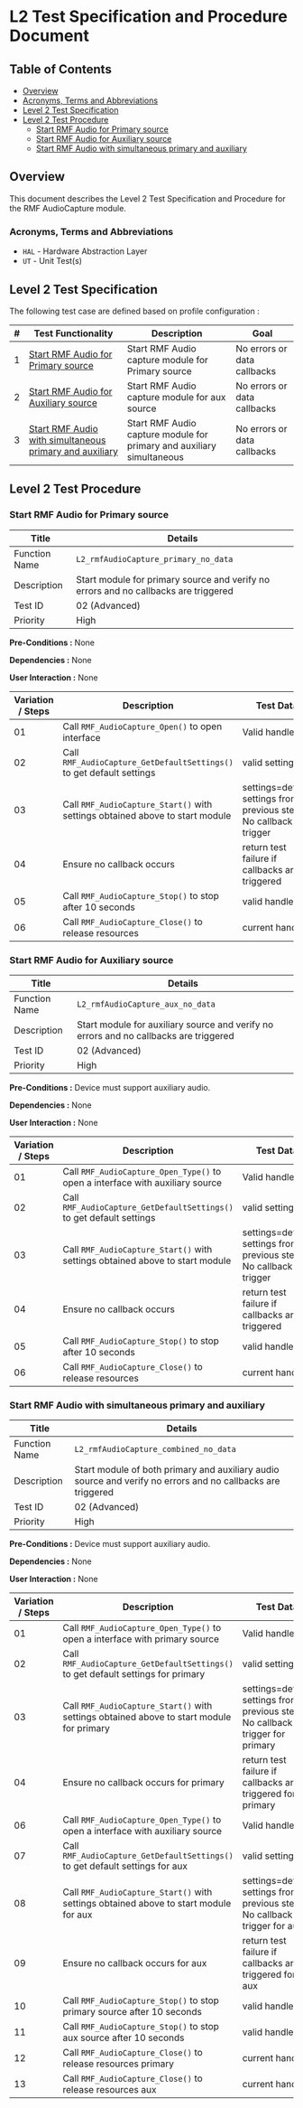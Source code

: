 # L2 Test Specification and Procedure Document

## Table of Contents

- [Overview](#overview)
- [Acronyms, Terms and Abbreviations](#acronyms-terms-and-abbreviations)
- [Level 2 Test Specification](#level-2-test-specification)
- [Level 2 Test Procedure](#level-2-test-procedure)
  - [Start RMF Audio for Primary source](#start-rmf-audio-for-primary-source)
  - [Start RMF Audio for Auxiliary source](#start-rmf-audio-for-auxiliary-source)
  - [Start RMF Audio with simultaneous primary and auxiliary](#start-rmf-audio-with-simultaneous-primary-and-auxiliary)

## Overview

This document describes the Level 2 Test Specification and Procedure for the RMF AudioCapture module.

### Acronyms, Terms and Abbreviations

- `HAL` \- Hardware Abstraction Layer
- `UT`  \- Unit Test(s)

## Level 2 Test Specification

The following test case are defined based on profile configuration :

|#|Test Functionality|Description|Goal|
|-|------------------|-----------|----|
|1|[Start RMF Audio for Primary source](#start-rmf-audio-for-primary-source)|Start RMF Audio capture module for Primary source |No errors or data callbacks|
|2|[Start RMF Audio for Auxiliary source](#start-rmf-audio-for-auxiliary-source)|Start RMF Audio capture module for aux source|No errors or data callbacks|
|3|[Start RMF Audio with simultaneous primary and auxiliary](#start-rmf-audio-with-simultaneous-primary-and-auxiliary)|Start RMF Audio capture module for primary and auxiliary simultaneous |No errors or data callbacks|

## Level 2 Test Procedure

### Start RMF Audio for Primary source

|Title|Details|
|-----|-------|
|Function Name|`L2_rmfAudioCapture_primary_no_data`|
|Description| Start module for primary source and verify no errors and no callbacks are triggered |
|Test ID| 02 (Advanced) |
|Priority| High |

**Pre-Conditions :** None

**Dependencies :** None

**User Interaction :** None

| Variation / Steps | Description | Test Data | Expected Result |
| ------------------| --------- | ---------- | -------------- |
| 01 | Call `RMF_AudioCapture_Open()` to open interface | Valid handle | RMF_SUCCESS |
| 02 | Call `RMF_AudioCapture_GetDefaultSettings()` to get default settings | valid settings | RMF_SUCCESS |
| 03 | Call `RMF_AudioCapture_Start()` with settings obtained above to start module | settings=default settings from previous step, No callback will trigger | RMF_SUCCESS |
| 04 | Ensure no callback occurs | return test failure if callbacks are triggered  |  |
| 05 | Call `RMF_AudioCapture_Stop()` to stop after 10 seconds | valid handle | RMF_SUCCESS |
| 06 | Call `RMF_AudioCapture_Close()` to release resources | current handle | RMF_SUCCESS |

### Start RMF Audio for Auxiliary source

|Title|Details|
|--|--|
|Function Name|`L2_rmfAudioCapture_aux_no_data`|
|Description| Start module for auxiliary source and verify no errors and no callbacks are triggered|
|Test ID| 02 (Advanced) |
|Priority| High |

**Pre-Conditions :**
Device must support auxiliary audio.

**Dependencies :** None

**User Interaction :** None

| Variation / Steps | Description | Test Data | Expected Result |
| ------------------| --------- | ---------- | -------------- |
| 01 | Call `RMF_AudioCapture_Open_Type()` to open a interface with auxiliary source | Valid handle | RMF_SUCCESS |
| 02 | Call `RMF_AudioCapture_GetDefaultSettings()` to get default settings | valid settings | RMF_SUCCESS |
| 03 | Call `RMF_AudioCapture_Start()` with settings obtained above to start module | settings=default settings from previous step, No callback will trigger | RMF_SUCCESS |
| 04 | Ensure no callback occurs | return test failure if callbacks are triggered  |  |
| 05 | Call `RMF_AudioCapture_Stop()` to stop after 10 seconds | valid handle | RMF_SUCCESS |
| 06 | Call `RMF_AudioCapture_Close()` to release resources | current handle | RMF_SUCCESS |

### Start RMF Audio with simultaneous primary and auxiliary

|Title|Details|
|--|--|
|Function Name|`L2_rmfAudioCapture_combined_no_data`|
|Description| Start module of both primary and auxiliary audio source and verify  no errors and no callbacks are triggered|
|Test ID| 02 (Advanced) |
|Priority| High |

**Pre-Conditions :**
Device must support auxiliary audio.

**Dependencies :** None

**User Interaction :** None

| Variation / Steps | Description | Test Data | Expected Result |
| ------------------| --------- | ---------- | -------------- |
| 01 | Call `RMF_AudioCapture_Open_Type()` to open a interface with primary source | Valid handle | RMF_SUCCESS |
| 02 | Call `RMF_AudioCapture_GetDefaultSettings()` to get default settings for primary | valid settings | RMF_SUCCESS |
| 03 | Call `RMF_AudioCapture_Start()` with settings obtained above to start module for primary | settings=default settings from previous step, No callback will trigger for primary | RMF_SUCCESS |
| 04 | Ensure no callback occurs for primary| return test failure if callbacks are triggered for primary |  |
| 06 | Call `RMF_AudioCapture_Open_Type()` to open a interface with auxiliary source | Valid handle | RMF_SUCCESS |
| 07 | Call `RMF_AudioCapture_GetDefaultSettings()` to get default settings for aux | valid settings | RMF_SUCCESS |
| 08 | Call `RMF_AudioCapture_Start()` with settings obtained above to start module  for aux| settings=default settings from previous step, No callback will trigger for aux| RMF_SUCCESS |
| 09 | Ensure no callback occurs for aux| return test failure if callbacks are triggered for aux|  |
| 10 | Call `RMF_AudioCapture_Stop()` to stop primary source after 10 seconds | valid handle | RMF_SUCCESS |
| 11 | Call `RMF_AudioCapture_Stop()` to stop aux source after 10 seconds | valid handle | RMF_SUCCESS |
| 12 | Call `RMF_AudioCapture_Close()` to release resources primary | current handle | RMF_SUCCESS |
| 13 | Call `RMF_AudioCapture_Close()` to release resources aux | current handle | RMF_SUCCESS |
